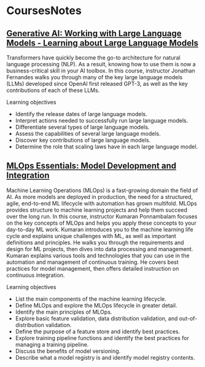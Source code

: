 # CoursesNotes

## [Generative AI: Working with Large Language Models - Learning about Large Language Models](https://github.com/gjkaur/CoursesNotes/tree/main/Generative%20AI%3A%20Working%20with%20Large%20Language%20Models)

Transformers have quickly become the go-to architecture for natural language processing (NLP). As a result, knowing how to use them is now a business-critical skill in your AI toolbox. In this course, instructor Jonathan Fernandes walks you through many of the key large language models (LLMs) developed since OpenAI first released GPT-3, as well as the key contributions of each of these LLMs.

Learning objectives
- Identify the release dates of large language models.
- Interpret actions needed to successfully run large language models.
- Differentiate several types of large language models.
- Assess the capabilities of several large language models.
- Discover key contributions of large language models.
- Determine the role that scaling laws have in each large language model.

## [MLOps Essentials: Model Development and Integration](https://github.com/gjkaur/CoursesNotes/tree/main/MLOps%20Essentials%3A%20Model%20Development%20and%20Integration)

Machine Learning Operations (MLOps) is a fast-growing domain the field of AI. As more models are deployed in production, the need for a structured, agile, end-to-end ML lifecycle with automation has grown multifold. MLOps provides structure to machine learning projects and help them succeed over the long run. In this course, instructor Kumaran Ponnambalam focuses on the key concepts of MLOps and helps you apply these concepts to your day-to-day ML work. Kumaran introduces you to the machine learning life cycle and explains unique challenges with ML, as well as important definitions and principles. He walks you through the requirements and design for ML projects, then dives into data processing and management. Kumaran explains various tools and technologies that you can use in the automation and management of continuous training. He covers best practices for model management, then offers detailed instruction on continuous integration.

Learning objectives
- List the main components of the machine learning lifecycle.
- Define MLOps and explore the MLOps lifecycle in greater detail.
- Identify the main principles of MLOps.
- Explore basic feature validation, data distribution validation, and out-of-distribution validation.
- Define the purpose of a feature store and identify best practices.
- Explore training pipeline functions and identify the best practices for managing a training pipeline.
- Discuss the benefits of model versioning.
- Describe what a model registry is and identify model registry contents.
